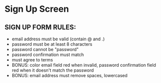 # Sign Up Screen

## SIGN UP FORM RULES:
- email address must be valid (contain @ and .)
- password must be at least 8 characters
- password cannot be "password"
- password confirmation must match
- must agree to terms
- BONUS: color email field red when invalid, password confirmation field red when it doesn't match the password
- BONUS: email address must remove spaces, lowercased
